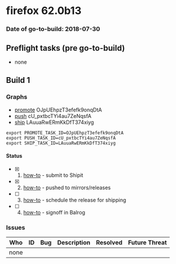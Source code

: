 # firefox 62.0b13

### Date of go-to-build: 2018-07-30

## Preflight tasks (pre go-to-build)
- none

## Build 1  

### Graphs
* [promote](https://tools.taskcluster.net/push-inspector/#/OJpUEhpzT3efefk9onqDtA) OJpUEhpzT3efefk9onqDtA
* [push](https://tools.taskcluster.net/push-inspector/#/cU_pxtbcTYi4au7ZeNqsfA) cU_pxtbcTYi4au7ZeNqsfA
* [ship](https://tools.taskcluster.net/push-inspector/#/LAuuaRwERmKkDfT374xiyg) LAuuaRwERmKkDfT374xiyg
```
export PROMOTE_TASK_ID=OJpUEhpzT3efefk9onqDtA
export PUSH_TASK_ID=cU_pxtbcTYi4au7ZeNqsfA
export SHIP_TASK_ID=LAuuaRwERmKkDfT374xiyg
```


#### Status
- [x] 1.  [how-to](https://wiki.mozilla.org/Release:Release_Automation_on_Mercurial:Starting_a_Release#Submit_to_Ship_It)  - submit to Shipit
- [x] 2.  [how-to](https://github.com/mozilla-releng/releasewarrior-2.0/blob/master/docs/release-promotion/desktop/howto.md#push-artifacts-to-releases-directory)  - pushed to mirrors/releases
- [ ] 3.  [how-to](https://github.com/mozilla-releng/releasewarrior-2.0/blob/master/docs/release-promotion/desktop/howto.md#ship-the-release)  - schedule the release for shipping
- [ ] 4.  [how-to](https://github.com/mozilla-releng/releasewarrior-2.0/blob/master/docs/release-promotion/desktop/howto.md#obtain-sign-offs-for-changes)  - signoff in Balrog

### Issues
| Who                 | ID               | Bug                                                                 | Description                | Resolved                | Future Threat                |
| ------------------- | ---------------- | ------------------------------------------------------------------- | -------------------------- | ----------------------- | ---------------------------- |
| none | | | | | |

